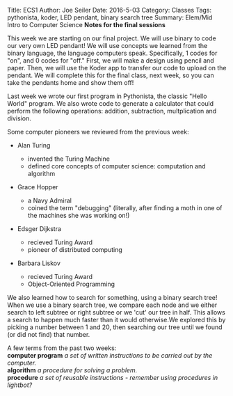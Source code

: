 Title: ECS1
Author: Joe Seiler
Date: 2016-5-03
Category: Classes
Tags: pythonista, koder, LED pendant, binary search tree
Summary: Elem/Mid Intro to Computer Science
**Notes for the final sessions**


This week we are starting on our final project. We will use binary to code our very own LED pendant! We will use concepts we learned from the binary language, the language computers speak. Specifically, 1 codes for "on", and 0 codes for "off." First, we will make a design using pencil and paper. Then, we will use the Koder app to transfer our code to upload on the pendant. We will complete this for the final class, next week, so you can take the pendants home and show them off!

Last week we wrote our first program in Pythonista, the classic "Hello World" program. We also wrote code to generate a calculator that could perform the following operations: addition, subtraction, multplication and division.

Some computer pioneers we reviewed from the previous week:  

* Alan Turing  
    + invented the Turing Machine  
    + defined core concepts of computer science: computation and algorithm  
  
* Grace Hopper  
    + a Navy Admiral  
    + coined the term "debugging" (literally, after finding a moth in one of the machines she was working on!)  
  
* Edsger Dijkstra  
    + recieved Turing Award  
    + pioneer of distributed computing   
  
* Barbara Liskov
    + recieved Turing Award
    + Object-Oriented Programming  
  
We also learned how to search for something, using a binary search tree! When we use a binary search tree, we compare each node and we either search to left subtree or right subtree or we 'cut' our tree in half. This allows a search to happen much faster than it would otherwise.We explored this by picking a number between 1 and 20, then searching our tree until we found (or did not find) that number.

A few terms from the past two weeks:  
**computer program** *a set of written instructions to be carried out by the computer.*  
**algorithm** *a procedure for solving a problem.*  
**procedure** *a set of reusable instructions* - *remember using procedures in lightbot?*

